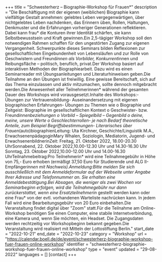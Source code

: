 +++
title = "Schwesterherz – Biographie-Workshop für Frauen*"
description = "Die Beschäftigung mit der eigenen (weiblichen) Biographie kann vielfältige Gestalt annehmen: gelebtes Leben vergegenwärtigen, über nichtgelebtes Leben nachdenken, das Erinnern üben, Rollen, Haltungen, Denkmuster und die Erfahrungen vorheriger Generationen reflektieren. Dabei kann frau* die Konturen ihrer Identität schärfen, sie kann Selbstbewusstsein und Kraft gewinnen.Ein 2,5-tägiger Workshop soll den notwendigen Rahmen schaffen für den ungestörten Zugang zur eigenen Vergangenheit. Schwerpunkte dieses Seminars bilden Reflexionen zur gesellschaftlichen Eingebundenheit von Lebensläufen und zur Rolle von Geschwistern und Freund*innen als Vorbilder, Konkurrent*innen und Reibungsfläche – politisch, beruflich, privat.Der Workshop basiert auf interaktiven Methoden der Biographiearbeit. Dazu wird es einen Seminarreader mit Übungsanleitungen und Literaturhinweisen geben.Die Teilnahme an den Übungen ist freiwillig. Eine gewisse Bereitschaft, sich auf das Thema einzulassen und aktiv mitzumachen, sollte dennoch mitgebracht werden.Die Anwesenheit aller Teilnehmerinnen* während der gesamten Dauer des Workshops wird vorausgesetzt.Inhalte des Workshops:- Übungen zur Vertrauensbildung- Auseinandersetzung mit eigenen biographischen Erfahrungen- Übungen zu Themen wie  o Biographie und Zeitgeist: Biographie im gesellschaftlichen Kontext  o Geschwister- bzw. Freund*innenbeziehungen  o Vorbild – Spiegelbild – Gegenbild  o deine, meine, unsere Werte  o Geschlechterrollen- je nach Bedarf theoretische Anteile, zum Beispiel Begriffsbestimmungen- Literarisches über Frauen*(auto)biographienLeitung: Uta Kirchner, Geschichte/Linguistik M.A., ErwachsenenpädagoginMary Whalen, Soziologin, Mediatorin, Jugend- und ErwachsenenbildnerinZeit: Freitag, 21. Oktober 2022, 18.00-20.30 UhrSonnabend, 22. Oktober 2022,10.00-12.30 Uhr und 14.30-16.30 Uhr Sonntag, 23. Oktober 2022,10.00-12.00 Uhr und 14.00-16.30 UhrTeilnahmebeitrag:Pro Teilnehmerin* wird eine Teilnahmegebühr in Höhe von 75,- Euro erhoben (ermäßigt 37,50 Euro für Studierende und ALG II-Empfänger*innen mit Nachweis).Anmeldung:Bitte melden Sie sich ausschließlich mit dem Anmeldeformular auf der Webseite unter Angabe Ihrer Adresse und Telefonnummer an. Sie erhalten eine Anmeldebestätigung.Bei Absagen, die weniger als zwei Wochen vor Seminarbeginn erfolgen, wird die Teilnahmegebühr nur dann zurückerstattet, wenn eine Ersatzteilnehmerin* gestellt werden kann oder eine Frau* von der evtl. vorhandenen Warteliste nachrücken kann. In jedem Fall wird eine Bearbeitungsgebühr von 20 Euro einbehalten.Die Veranstaltung findet digital über "Zoom" statt.Für die Teilnahme am Online-Workshop benötigen Sie einen Computer, eine stabile Internetverbindung, eine Kamera und, wenn Sie möchten, ein Headset. Die Zugangsdaten werden rechtzeitig vor Workshopbeginn bekannt gegeben.Die Veranstaltung wird realisiert mit Mitteln der Lottostiftung Berlin."
start_date = "2022-10-21"
end_date = "2022-10-23"
category = "Workshop"
url = "https://calendar.boell.de/de/event/schwesterherz-biographie-workshop-fuer-frauen-online-workshop"
identifier = "schwesterherz-biographie-workshop-fuer-frauen-online-workshop"
type = "event"
updated = "29-08-2022"
languages = []
[contact]
+++